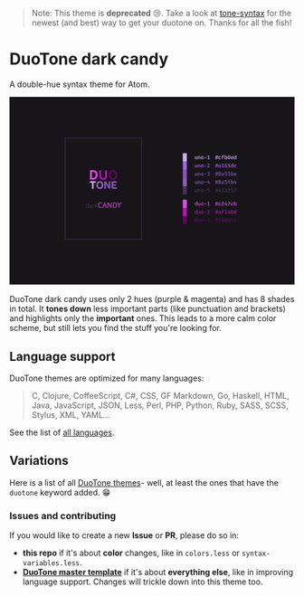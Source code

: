 > Note: This theme is __deprecated__ 😢. Take a look at [tone-syntax](https://atom.io/packages/tone-syntax) for the newest (and best) way to get your duotone on. Thanks for all the fish!

# DuoTone dark candy

A double-hue syntax theme for Atom.

![duotone](https://github.com/bynines/duotone-dark-candy-syntax/raw/master/docs/screenshot.png)

DuoTone dark candy uses only 2 hues (purple & magenta) and has 8 shades in total. It __tones down__ less important parts (like punctuation and brackets) and highlights only the __important__ ones. This leads to a more calm color scheme, but still lets you find the stuff you're looking for.

## Language support

DuoTone themes are optimized for many languages:

> C, Clojure, CoffeeScript, C#, CSS, GF Markdown, Go, Haskell, HTML, Java, JavaScript, JSON, Less, Perl, PHP, Python, Ruby, SASS, SCSS, Stylus, XML, YAML...

See the list of [all languages](/styles/languages).


## Variations

Here is a list of all [DuoTone themes](https://atom.io/themes/search?utf8=%E2%9C%93&q=keyword:duotone)- well, at least the ones that have the `duotone` keyword added. :grin:


### Issues and contributing

If you would like to create a new __Issue__ or __PR__, please do so in:

- __this repo__ if it's about __color__ changes, like in `colors.less` or `syntax-variables.less`.
- __[DuoTone master template](https://github.com/simurai/duotone-syntax)__ if it's about __everything else__, like in improving language support. Changes will trickle down into this theme too.
